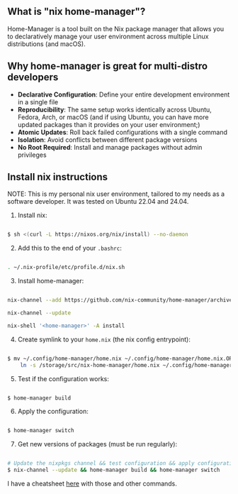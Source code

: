 ## What is "nix home-manager"?

Home-Manager is a tool built on the Nix package manager that allows you to declaratively manage your user environment across multiple Linux distributions (and macOS).


## Why home-manager is great for multi-distro developers

- **Declarative Configuration**: Define your entire development environment in a single file
- **Reproducibility**: The same setup works identically across Ubuntu, Fedora, Arch, or macOS (and if using Ubuntu, you can have more updated packages than it provides on your user environment;)
- **Atomic Updates**: Roll back failed configurations with a single command
- **Isolation**: Avoid conflicts between different package versions
- **No Root Required**: Install and manage packages without admin privileges


## Install nix instructions

NOTE: This is my personal nix user environment, tailored to my needs as a software developer. It was tested on Ubuntu 22.04 and 24.04.

1) Install nix:


``` bash

$ sh <(curl -L https://nixos.org/nix/install) --no-daemon


```

2) Add this to the end of your `.bashrc`:

``` bash

. ~/.nix-profile/etc/profile.d/nix.sh

```

3) Install home-manager:

``` bash

nix-channel --add https://github.com/nix-community/home-manager/archive/master.tar.gz home-manager

nix-channel --update

nix-shell '<home-manager>' -A install

```

4) Create symlink to your `home.nix` (the nix config entrypoint):

``` bash

$ mv ~/.config/home-manager/home.nix ~/.config/home-manager/home.nix.ORIG && \
    ln -s /storage/src/nix-home-manager/home.nix ~/.config/home-manager/home.nix

```


5) Test if the configuration works:

``` bash

$ home-manager build

```



6) Apply the configuration:

``` bash

$ home-manager switch

```


7) Get new versions of packages (must be run regularly):

``` bash

# Update the nixpkgs channel && test configuration && apply configuration:
$ nix-channel --update && home-manager build && home-manager switch

```

I have a cheatsheet [here](https://github.com/tiagoprn/devops/blob/master/cheats/nix.cheat) with those and other commands.

